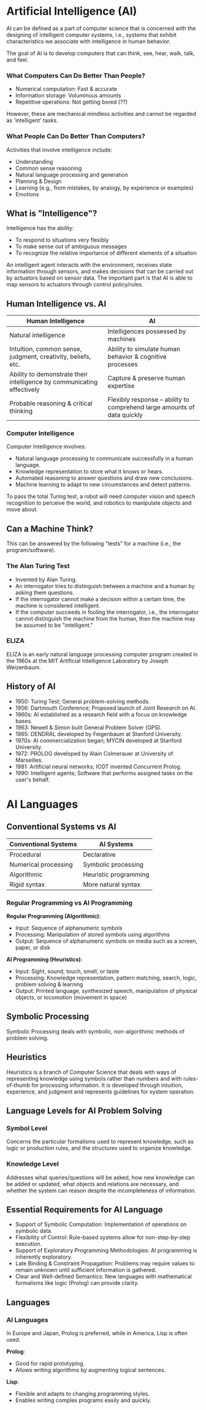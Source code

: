 # Artificial Intelligence (AI)

AI can be defined as a part of computer science that is concerned with the designing of intelligent computer systems, i.e., systems that exhibit characteristics we associate with intelligence in human behavior.

The goal of AI is to develop computers that can think, see, hear, walk, talk, and feel.

### What Computers Can Do Better Than People?

- Numerical computation: Fast & accurate
- Information storage: Voluminous amounts
- Repetitive operations: Not getting bored (??)
  
However, these are mechanical mindless activities and cannot be regarded as 'intelligent' tasks.

### What People Can Do Better Than Computers?

Activities that involve intelligence include:
- Understanding
- Common sense reasoning
- Natural language processing and generation
- Planning & Design
- Learning (e.g., from mistakes, by analogy, by experience or examples)
- Emotions

## What is "Intelligence"?

Intelligence has the ability:
- To respond to situations very flexibly
- To make sense out of ambiguous messages
- To recognize the relative importance of different elements of a situation

An intelligent agent interacts with the environment, receives state information through sensors, and makes decisions that can be carried out by actuators based on sensor data. The important part is that AI is able to map sensors to actuators through control policy/rules.

## Human Intelligence vs. AI

| Human Intelligence                        | AI                                         |
| ---------------------------------------- | ------------------------------------------ |
| Natural intelligence                     | Intelligences possessed by machines        |
| Intuition, common sense, judgment, creativity, beliefs, etc. | Ability to simulate human behavior & cognitive processes |
| Ability to demonstrate their intelligence by communicating effectively | Capture & preserve human expertise          |
| Probable reasoning & critical thinking    | Flexibly response – ability to comprehend large amounts of data quickly |

### Computer Intelligence

Computer Intelligence involves:
- Natural language processing to communicate successfully in a human language.
- Knowledge representation to store what it knows or hears.
- Automated reasoning to answer questions and draw new conclusions.
- Machine learning to adapt to new circumstances and detect patterns.

To pass the total Turing test, a robot will need computer vision and speech recognition to perceive the world, and robotics to manipulate objects and move about.

## Can a Machine Think?

This can be answered by the following "tests" for a machine (i.e., the program/software).

### The Alan Turing Test

- Invented by Alan Turing.
- An interrogator tries to distinguish between a machine and a human by asking them questions.
- If the interrogator cannot make a decision within a certain time, the machine is considered intelligent.
- If the computer succeeds in fooling the interrogator, i.e., the interrogator cannot distinguish the machine from the human, then the machine may be assumed to be "intelligent."

### ELIZA

ELIZA is an early natural language processing computer program created in the 1960s at the MIT Artificial Intelligence Laboratory by Joseph Weizenbaum.

## History of AI

- 1950: Turing Test; General problem-solving methods.
- 1956: Dartmouth Conference; Proposed launch of Joint Research on AI.
- 1960s: AI established as a research field with a focus on knowledge bases.
- 1963: Newell & Simon built General Problem Solver (GPS).
- 1965: DENDRAL developed by Feigenbaum at Stanford University.
- 1970s: AI commercialization began; MYCIN developed at Stanford University.
- 1972: PROLOG developed by Alain Colmerauer at University of Marseilles.
- 1981: Artificial neural networks; ICOT invented Concurrent Prolog.
- 1990: Intelligent agents; Software that performs assigned tasks on the user's behalf.

# AI Languages​

## Conventional Systems vs AI

| Conventional Systems            | AI Systems                     |
| ------------------------------- | ------------------------------- |
| Procedural                      | Declarative                    |
| Numerical processing            | Symbolic processing             |
| Algorithmic                     | Heuristic programming           |
| Rigid syntax                    | More natural syntax             |

### Regular Programming vs AI Programming

**Regular Programming (Algorithmic)**:
- Input: Sequence of alphanumeric symbols
- Processing: Manipulation of stored symbols using algorithms
- Output: Sequence of alphanumeric symbols on media such as a screen, paper, or disk

**AI Programming (Heuristics)**:
- Input: Sight, sound, touch, smell, or taste
- Processing: Knowledge representation, pattern matching, search, logic, problem solving & learning
- Output: Printed language, synthesized speech, manipulation of physical objects, or locomotion (movement in space)

## Symbolic Processing

Symbolic Processing deals with symbolic, non-algorithmic methods of problem solving.

## Heuristics

Heuristics is a branch of Computer Science that deals with ways of representing knowledge using symbols rather than numbers and with rules-of-thumb for processing information. It is developed through intuition, experience, and judgment and represents guidelines for system operation.

## Language Levels for AI Problem Solving

### Symbol Level

Concerns the particular formalisms used to represent knowledge, such as logic or production rules, and the structures used to organize knowledge.

### Knowledge Level

Addresses what queries/questions will be asked, how new knowledge can be added or updated, what objects and relations are necessary, and whether the system can reason despite the incompleteness of information.

## Essential Requirements for AI Language

- Support of Symbolic Computation: Implementation of operations on symbolic data.
- Flexibility of Control: Rule-based systems allow for non-step-by-step execution.
- Support of Exploratory Programming Methodologies: AI programming is inherently exploratory.
- Late Binding & Constraint Propagation: Problems may require values to remain unknown until sufficient information is gathered.
- Clear and Well-defined Semantics: New languages with mathematical formalisms like logic (Prolog) can provide clarity.

## Languages

### AI Languages

In Europe and Japan, Prolog is preferred, while in America, Lisp is often used.

**Prolog**:
- Good for rapid prototyping.
- Allows writing algorithms by augmenting logical sentences.
  
**Lisp**:
- Flexible and adapts to changing programming styles.
- Enables writing complex programs easily and quickly.
